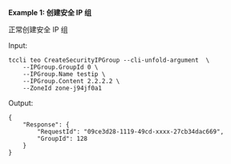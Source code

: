 **Example 1: 创建安全 IP 组**

正常创建安全 IP 组

Input: 

```
tccli teo CreateSecurityIPGroup --cli-unfold-argument  \
    --IPGroup.GroupId 0 \
    --IPGroup.Name testip \
    --IPGroup.Content 2.2.2.2 \
    --ZoneId zone-j94jf0a1
```

Output: 
```
{
    "Response": {
        "RequestId": "09ce3d28-1119-49cd-xxxx-27cb34dac669",
        "GroupId": 128
    }
}
```

